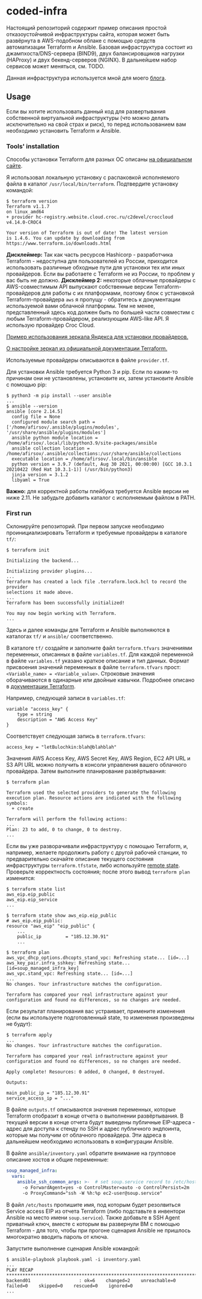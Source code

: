 # coded-infra

Настоящий репозиторий содержит пример описания простой отказоустойчивой инфраструктуры сайта, которая может быть развёрнута в AWS-подобном облаке с помощью средств автоматизации Terraform и Ansible. Базовая инфраструктура состоит из джампхоста/DNS-сервера (BIND9), двух балансировщиков нагрузки (HAProxy) и двух бекенд-серверов (NGINX). В дальнейшем набор сервисов может меняться, см. TODO.

Данная инфраструктура используется мной для моего [блога](http://soup.msk.ru).

## Usage

Если вы хотите использовать данный код для развертывания собственной виртуальной инфраструктуры (что можно делать исключительно на свой страх и риск), то перед использованием вам необходимо установить Terraform и Ansible.

### Tools' installation

Способы установки Terraform для разных ОС описаны [на официальном сайте](https://developer.hashicorp.com/terraform/downloads).

Я использовал локальную установку с распаковкой исполняемого файла в каталог `/usr/local/bin/terraform`. Подтвердите установку командой:

```
$ terraform version
Terraform v1.1.7
on linux_amd64
+ provider hc-registry.website.cloud.croc.ru/c2devel/croccloud v4.14.0-CROC4

Your version of Terraform is out of date! The latest version
is 1.4.6. You can update by downloading from https://www.terraform.io/downloads.html
```

**Дисклеймер:** Так как часть ресурсов Hashicorp - разработчика Terraform - недоступна для пользователей из России, приходится использовать различные обходные пути для установки тех или иных провайдеров. Если вы работаете с Terraform не из России, то проблем у вас быть не должно. **Дисклеймер 2:** некоторые облачные провайдеры с AWS-совместимым API выпускают собственные версии Terraform-провайдеров для работы с их платформами, поэтому блок с установкой Terraform-провайдера `aws` я пропущу - обратитесь к документации используемой вами облачной платформы. Тем не менее, представленный здесь код должен быть по большей части совместим с любым Terraform-провайдером, реализующим AWS-like API. Я использую провайдер Croc Cloud. 

[Пример использования зеркала Яндекса для установки провайдеров.](https://cloud.yandex.ru/docs/tutorials/infrastructure-management/terraform-quickstart#configure-provider)

[О настройке зеркал из официальной документации Terraform.](https://developer.hashicorp.com/terraform/cli/config/config-file#explicit-installation-method-configuration)

Используемые провайдеры описываются в файле `provider.tf`. 

Для установки Ansible требуется Python 3 и pip. Если по каким-то причинам они не установлены, установите их, затем установите Ansible с помощью pip:
```
$ python3 -m pip install --user ansible
...
$ ansible --version
ansible [core 2.14.5]
  config file = None
  configured module search path = ['/home/afirsov/.ansible/plugins/modules', '/usr/share/ansible/plugins/modules']
  ansible python module location = /home/afirsov/.local/lib/python3.9/site-packages/ansible
  ansible collection location = /home/afirsov/.ansible/collections:/usr/share/ansible/collections
  executable location = /home/afirsov/.local/bin/ansible
  python version = 3.9.7 (default, Aug 30 2021, 00:00:00) [GCC 10.3.1 20210422 (Red Hat 10.3.1-1)] (/usr/bin/python3)
  jinja version = 3.1.2
  libyaml = True
```

**Важно:** для корректной работы плейбука требуется Ansible версии не ниже 2.11. Не забудьте добавить каталог с исполняемым файлом в PATH. 

### First run

Склонируйте репозиторий. При первом запуске необходимо проинициализировать Terraform и требуемые провайдеры в каталоге `tf/`:

```
$ terraform init

Initializing the backend...

Initializing provider plugins...
...
Terraform has created a lock file .terraform.lock.hcl to record the provider
selections it made above.
...
Terraform has been successfully initialized!

You may now begin working with Terraform.
...
```

Здесь и далее команды для Terraform и Ansible выполняются в каталогах `tf/` и `ansible/` соответственно.

В каталоге `tf/` создайте и заполните файл `terraform.tfvars` значениями переменных, описанных в файле `variables.tf`. Для каждой переменной в файле `variables.tf` указано краткое описание и тип данных. Формат присвоения значений переменных в файле `terraform.tfvars` прост: `<Variable_name> = <Variable_value>`. Строковые значения оборачиваются в одинарные или двойные кавычки. Подробнее описано в [документации Terraform](https://developer.hashicorp.com/terraform/language/values/variables).

Например, следующей записи в `variables.tf`:

```HCL
variable "access_key" {
    type = string
    description = "AWS Access Key"
}
```

Соответствует следующая запись в `terraform.tfvars`:

```
access_key = "letBulochkin:blah@blahblah"
```

Значения AWS Access Key, AWS Secret Key, AWS Region, EC2 API URL и S3 API URL можно получить в консоли управления вашего облачного провайдера. Затем выполните планирование развёртывания:

```
$ terraform plan

Terraform used the selected providers to generate the following execution plan. Resource actions are indicated with the following symbols:
  + create

Terraform will perform the following actions:
...
Plan: 23 to add, 0 to change, 0 to destroy.
...
```

Если вы уже разворачивали инфраструктуру с помощью Terraform, и, например, желаете продолжить работу с другой рабочей станции, то предварительно скачайте описание текущего состояния инфраструктуры `terraform.tfstate`, либо используйте [remote state](https://developer.hashicorp.com/terraform/language/state/remote). Проверьте корректность состояния; после этого вывод `terraform plan` изменится:

```
$ terraform state list
aws_eip.eip_public
aws_eip.eip_service
...

$ terraform state show aws_eip.eip_public
# aws_eip.eip_public:
resource "aws_eip" "eip_public" {
    ...
    public_ip         = "185.12.30.91"
    ...

$ terraform plan
aws_vpc_dhcp_options.dhcopts_stand_vpc: Refreshing state... [id=...]
aws_key_pair.infra_sshkey: Refreshing state... [id=soup_managed_infra_key]
aws_vpc.stand_vpc: Refreshing state... [id=...]
...
No changes. Your infrastructure matches the configuration.

Terraform has compared your real infrastructure against your configuration and found no differences, so no changes are needed.
```

Если результат планирования вас устраивает, примените изменения (если вы используете подготовленный state, то изменения произведены не будут):

```
$ terraform apply
...
No changes. Your infrastructure matches the configuration.

Terraform has compared your real infrastructure against your configuration and found no differences, so no changes are needed.

Apply complete! Resources: 0 added, 0 changed, 0 destroyed.

Outputs:

main_public_ip = "185.12.30.91"
service_access_ip = "..."
```

В файле `outputs.tf` описываются значения переменных, которые Terraform отобразит в конце отчета о выполнении развёртывания. В текущей версии в конце отчета будут выведены публичные EIP-адреса - адрес для доступа к стенду по SSH и адрес публичного эндпоинта, которые мы получим от облачного провайдера. Эти адреса в дальнейшем необходимо использовать в конфигурации Ansible.

В файле `ansible/inventory.yaml` обратите внимание на групповое описание хостов и общие переменные:

```yaml
soup_managed_infra:
  vars:
    ansible_ssh_common_args: >-  # set soup.service record to /etc/hosts
      -o ForwardAgent=yes -o ControlMaster=auto -o ControlPersist=2m
      -o ProxyCommand="ssh -W %h:%p ec2-user@soup.service"
```

В файл `/etc/hosts` пропишите имя, под которым будет резолвиться Service access EIP из отчета Terraform (либо подставьте в инвентори Ansible на место имени `soup.service`). Также добавьте в SSH Agent приватный ключ, вместе с которым вы развернули ВМ с помощью Terraform - для того, чтобы при прогоне сценария Ansible не пришлось многократно вводить пароль от ключа.

Запустите выполнение сценария Ansible командой:

```
$ ansible-playbook playbook.yaml -i inventory.yaml
...
PLAY RECAP *******************************************************************************************************
backend01                  : ok=6    changed=2    unreachable=0    failed=0    skipped=0    rescued=0    ignored=0
...
```

